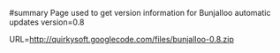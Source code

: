 ﻿#summary Page used to get version information for Bunjalloo automatic updates
version=0.8

URL=http://quirkysoft.googlecode.com/files/bunjalloo-0.8.zip